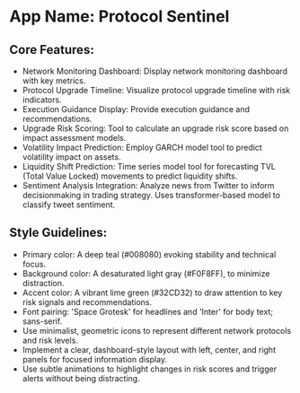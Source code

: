 # **App Name**: Protocol Sentinel

## Core Features:

- Network Monitoring Dashboard: Display network monitoring dashboard with key metrics.
- Protocol Upgrade Timeline: Visualize protocol upgrade timeline with risk indicators.
- Execution Guidance Display: Provide execution guidance and recommendations.
- Upgrade Risk Scoring: Tool to calculate an upgrade risk score based on impact assessment models.
- Volatility Impact Prediction: Employ GARCH model tool to predict volatility impact on assets.
- Liquidity Shift Prediction: Time series model tool for forecasting TVL (Total Value Locked) movements to predict liquidity shifts.
- Sentiment Analysis Integration: Analyze news from Twitter to inform decisionmaking in trading strategy. Uses transformer-based model to classify tweet sentiment.

## Style Guidelines:

- Primary color: A deep teal (#008080) evoking stability and technical focus.
- Background color: A desaturated light gray (#F0F8FF), to minimize distraction.
- Accent color: A vibrant lime green (#32CD32) to draw attention to key risk signals and recommendations.
- Font pairing: 'Space Grotesk' for headlines and 'Inter' for body text; sans-serif.
- Use minimalist, geometric icons to represent different network protocols and risk levels.
- Implement a clear, dashboard-style layout with left, center, and right panels for focused information display.
- Use subtle animations to highlight changes in risk scores and trigger alerts without being distracting.